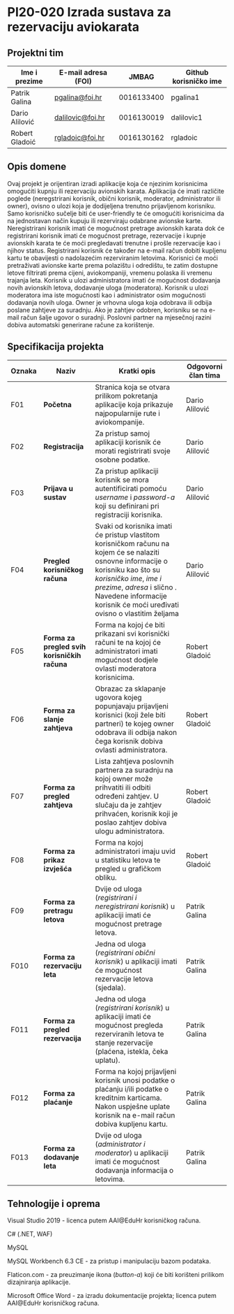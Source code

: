 # PI20-020 Izrada sustava za rezervaciju aviokarata

## Projektni tim

Ime i prezime | E-mail adresa (FOI) | JMBAG | Github korisničko ime
------------  | ------------------- | ----- | ---------------------
Patrik Galina | pgalina@foi.hr | 0016133400 | pgalina1
Dario Alilović| dalilovic@foi.hr | 0016130019 | dalilovic1
Robert Gladoić | rgladoic@foi.hr | 0016130162 | rgladoic

## Opis domene
Ovaj projekt je orijentiran izradi aplikacije koja će njezinim korisnicima omogućiti kupnju ili rezervaciju avionskih karata. Aplikacija će imati različite poglede (neregstrirani korisnik, obični korisnik, moderator, administrator ili owner), ovisno o ulozi koja je dodijeljena trenutno prijavljenom korisniku. Samo korisničko sučelje biti će user-friendly te će omogućiti korisnicima da na jednostavan način kupuju ili rezerviraju odabrane avionske karte. Neregistrirani korisnik imati će mogućnost pretrage avionskih karata dok će registrirani korisnik imati će mogućnost pretrage, rezervacije i kupnje avionskih karata te će moći pregledavati trenutne i prošle rezervacije kao i njihov status. Registrirani korisnik će također na e-mail račun dobiti kupljenu kartu te obavijesti o nadolazećim rezerviranim letovima. Korisnici će moći pretraživati avionske karte prema polazištu i odredištu, te zatim dostupne letove filtrirati prema cijeni, aviokompaniji, vremenu polaska ili vremenu trajanja leta. Korisnik u ulozi administratora imati će mogućnost dodavanja novih avionskih letova, dodavanje uloga (moderatora). Korisnik u ulozi moderatora ima iste mogućnosti kao i administrator osim mogućnosti dodavanja novih uloga. Owner je vrhovna uloga koja odobrava ili odbija poslane zahtjeve za suradnju. Ako je zahtjev odobren, korisniku se na e-mail račun šalje ugovor o suradnji. Poslovni partner na mjesečnoj razini dobiva automatski generirane račune za korištenje. 

## Specifikacija projekta
Oznaka | Naziv | Kratki opis | Odgovorni član tima
------ | ----- | ----------- | -------------------
F01 | **Početna** | Stranica koja se otvara prilikom pokretanja aplikacije koja prikazuje najpopularnije rute i aviokompanije. | Dario Alilović
F02 | **Registracija** | Za pristup samoj aplikaciji korisnik će morati registrirati svoje osobne podatke. | Dario Alilović
F03 | **Prijava u sustav** | Za pristup aplikaciji korisnik se mora autentificirati pomoću *username* i *password-a* koji su definirani pri registraciji korisnika. | Dario Alilović
F04 | **Pregled korisničkog računa** | Svaki od korisnika imati će pristup vlastitom korisničkom računu na kojem će se nalaziti osnovne informacije o korisniku kao što su *korisničko ime*, *ime i prezime*, *adresa* i slično . Navedene informacije korisnik će moći uređivati ovisno o vlastitim željama | Dario Alilović
F05 | **Forma za pregled svih korisničkih računa** | Forma na kojoj će biti prikazani svi korisnički računi te na kojoj će administratori imati mogućnost dodjele ovlasti moderatora korisnicima. |Robert Gladoić
F06 | **Forma za slanje zahtjeva** | Obrazac za sklapanje ugovora kojeg popunjavaju prijavljeni korisnici (koji žele biti partneri) te kojeg owner odobrava ili odbija nakon čega korisnik dobiva ovlasti administratora. |Robert Gladoić
F07 | **Forma za pregled zahtjeva** | Lista zahtjeva poslovnih partnera za suradnju na kojoj owner može prihvatiti ili odbiti određeni zahtjev. U slučaju da je zahtjev prihvaćen, korisnik koji je poslao zahtjev dobiva ulogu administratora. |Robert Gladoić
F08 | **Forma za prikaz izvješća** | Forma na kojoj administratori imaju uvid u statistiku letova te pregled u grafičkom obliku. |Robert Gladoić
F09 | **Forma za pretragu letova** | Dvije od uloga (*registrirani i neregistrirani korisnik*) u aplikaciji imati će mogućnost pretrage letova. |Patrik Galina
F010 | **Forma za rezervaciju leta** | Jedna od uloga (*registrirani obični korisnik*) u aplikaciji imati će mogućnost rezervacije letova (sjedala). |Patrik Galina
F011 | **Forma za pregled rezervacija** | Jedna od uloga (*registrirani korisnik*) u aplikaciji imati će mogućnost pregleda rezerviranih letova te stanje rezervacije (plaćena, istekla, čeka uplatu). |Patrik Galina
F012 | **Forma za plaćanje** | Forma na kojoj prijavljeni korisnik unosi podatke o plaćanju i/ili podatke o kreditnim karticama. Nakon uspješne uplate korisnik na e-mail račun dobiva kupljenu kartu. |Patrik Galina
F013 | **Forma za dodavanje leta** | Dvije od uloga (*administrator i moderator*) u aplikaciji imati će mogućnost dodavanja informacija o letovima. |Patrik Galina

## Tehnologije i oprema
Visual Studio 2019 - licenca putem AAI@EduHr korisničkog računa.

C# (.NET, WAF)

MySQL 

MySQL Workbench 6.3 CE - za pristup i manipulaciju bazom podataka.

Flaticon.com - za preuzimanje ikona (*button-a*) koji će biti korišteni prilikom dizajniranja aplikacije.

Microsoft Office Word - za izradu dokumentacije projekta; licenca putem AAI@EduHr korisničkog računa.
